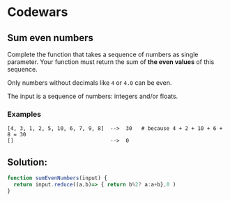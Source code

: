 # **Codewars**
## **Sum even numbers**

Complete the function that takes a sequence of numbers as single parameter. Your function must return the sum of **the even values** of this sequence.

Only numbers without decimals like `4` or `4.0` can be even.

The input is a sequence of numbers: integers and/or floats.

### **Examples**
```
[4, 3, 1, 2, 5, 10, 6, 7, 9, 8]  -->  30   # because 4 + 2 + 10 + 6 + 8 = 30
[]                               -->  0
```

## **Solution:**

```JavaScript
function sumEvenNumbers(input) {
  return input.reduce((a,b)=> { return b%2? a:a+b},0 )
}
```